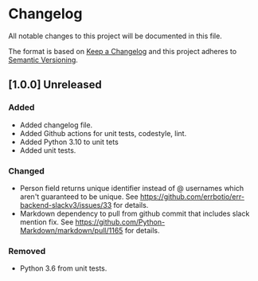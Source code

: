 # Changelog
All notable changes to this project will be documented in this file.

The format is based on [Keep a Changelog](http://keepachangelog.com/en/1.0.0/)
and this project adheres to [Semantic Versioning](http://semver.org/spec/v2.0.0.html).

## [1.0.0] Unreleased
### Added
  - Added changelog file.
  - Added Github actions for unit tests, codestyle, lint.
  - Added Python 3.10 to unit tets
  - Added unit tests.

### Changed
  - Person field returns unique identifier instead of @ usernames which aren't guaranteed to be unique.
    See https://github.com/errbotio/err-backend-slackv3/issues/33 for details.
  - Markdown dependency to pull from github commit that includes slack mention fix.
    See https://github.com/Python-Markdown/markdown/pull/1165 for details.

### Removed
  - Python 3.6 from unit tests.
